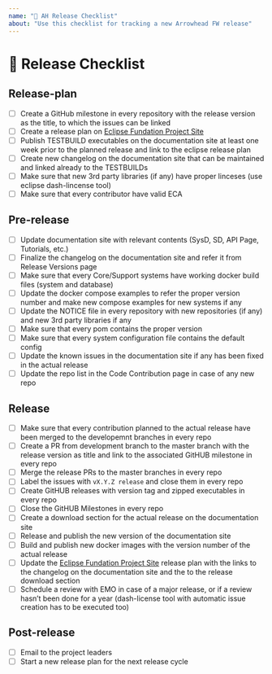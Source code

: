 ```yaml
---
name: "🚀 AH Release Checklist"
about: "Use this checklist for tracking a new Arrowhead FW release"
---
```


# 🚀 Release Checklist

## Release-plan
- [ ] Create a GitHub milestone in every repository with the release version as the title, to which the issues can be linked
- [ ] Create a release plan on [Eclipse Fundation Project Site](https://projects.eclipse.org/projects/iot.arrowhead)
- [ ] Publish TESTBUILD executables on the documentation site at least one week prior to the planned release and link to the eclipse release plan
- [ ] Create new changelog on the documentation site that can be maintained and linked already to the TESTBUILDs
- [ ] Make sure that new 3rd party libraries (if any) have proper linceses (use eclipse dash-lincense tool)
- [ ] Make sure that every contributor have valid ECA

## Pre-release
- [ ] Update documentation site with relevant contents (SysD, SD, API Page, Tutorials, etc.)
- [ ] Finalize the changelog on the documentation site and refer it from Release Versions page
- [ ] Make sure that every Core/Support systems have working docker build files (system and database)
- [ ] Update the docker compose examples to refer the proper version number and make new compose examples for new systems if any
- [ ] Update the NOTICE file in every repository with new repositories (if any) and new 3rd party libraries if any
- [ ] Make sure that every pom contains the proper version
- [ ] Make sure that every system configuration file contains the default config
- [ ] Update the known issues in the documentation site if any has been fixed in the actual release
- [ ] Update the repo list in the Code Contribution page in case of any new repo

## Release
- [ ] Make sure that every contribution planned to the actual release have been merged to the developemnt branches in every repo
- [ ] Create a PR from development branch to the master branch with the release version as title and link to the associated GitHUB milestone in every repo
- [ ] Merge the release PRs to the master branches in every repo
- [ ] Label the issues with `vX.Y.Z release` and close them in every repo
- [ ] Create GitHUB releases with version tag and zipped executables in every repo
- [ ] Close the GitHUB Milestones in every repo
- [ ] Create a download section for the actual release on the documentation site
- [ ] Release and publish the new version of the documentation site
- [ ] Build and publish new docker images with the version number of the actual release
- [ ] Update the [Eclipse Fundation Project Site](https://projects.eclipse.org/projects/iot.arrowhead) release plan with the links to the changelog on the documentation site and the to the release download section
- [ ] Schedule a review with EMO in case of a major release, or if a review hasn’t been done for a year (dash-license tool with automatic issue creation has to be executed too)

## Post-release
- [ ] Email to the project leaders
- [ ] Start a new release plan for the next release cycle
